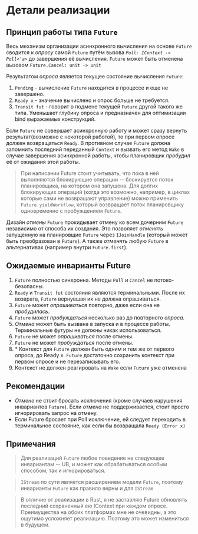 # Детали реализации

## Принцип работы типа `Future`

Весь мeханизм организации асинхронного вычисления на основе `Future` сводится к *опросу*
самой `Future` путём вызова *`Poll: IContext -> Poll<'a>`* до завершения её вычисления.
`Future` может быть отменена вызовом `Future.Cancel: unit -> unit`

Результатом *опроса* является текущее состояние вычисления `Future`:
1. `Pending` - вычисление `Future` находится в процессе и еще не завершено.
2. `Ready x` - значение вычислено и опрос больше не требуется.
3. `Transit fut` - говорит о подмене текущей `Future` другой такого же типа.
   Уменьшает глубину опроса и предназначен для оптимизации bind выражаемых конструкций.

Если `Future` не совершает асинхронную работу и может сразу вернуть
результат(возможно с некоторой работой), то при первом опросе должен возвращаться `Ready`.
В противном случае `Future` должна запомнить последний переданный `Context` и вызвать его метод `Wake`
в случае завершения асинхронной работы, чтобы планировщик *пробудил* её от ожидания этой работы.

> При написании Future стоит учитывать, что пока в ней выполняются блокирующие
> операции -- блокируется поток планировщика, на котором она запушена.
> Для долгих блокирующих операций (когда это возможно, например, в циклах которые сами не возвращают управление)
> можно применить `Future.yieldWorkflow`, который возвращает поток планировщику одновременно с пробуждением `Future`.

Дизайн *отмены* `Future` прокидывает отмену ко всем дочерним `Future` независимо от способа их создания.
Это позволяет *отменять* запущенную на планировщие `Future` через `IJoinHandle` (который может быть преобразован в `Future`).
А также *отменять* любую `Future` в альтернативах (например внутри `Future.first`).

## Ожидаемые инварианты Future
1. `Future` полностью синхронна. Методы `Poll` и `Cancel` не потоко-безопасны.
2. `Ready` и `Transit fut` состояния являются терминальными.
   После их возврата, `Future` вернувшая их не должна опрашиваться.
3. `Future` может *опрашиваться* повторно, даже если она не *пробудилась*.
4. `Future` может *пробуждаться* несколько раз до повторного *опроса*.
5. *Отмена* может быть вызвана в запуска и в процессе работы. Терминальные футуры не должны никак использоваться.
6. `Future` не может *опрашиваться* после отмены.
7. `Future` не может *пробуждаться* после отмены.
8. \* Контекст для `Future` должен быть одним и тем же от первого опроса, до Ready x.
    `Future` достаточно сохранить контекст при первом опросе и не перезаписывать его.
9. Контекст не должен реагировать на `Wake` если `Future` уже отменена

## Рекомендации
- *Отмене* не стоит бросать исключения (кроме случаев нарушения инвариантов `Future`).
   Если *отмена* не поддерживается, стоит просто игнорировать запрос на отмену.
- Если Future бросает при Poll исключение, ей следует переходить в
   терминальное состояние, как если бы возвращала `Ready (Error x)`

## Примечания

> Для реализаций `Future` любое поведение не следующее инвариантам -- UB,
> и может как обрабатываться особым способом, так и игнорироваться.

> `IStream` по сути является расширением модели `Future`,
поэтому инварианты `Future` как правило верны и для `IStream`

> В отличие от реализации в Rust, я не заставляю Future обновлять последний сохраненный ею
> IContext при каждом опросе. Преимущества на обоих платформах мне не очевидны, а это ощутимо усложняет реализацию.
> Поэтому это может измениться в будущем.

